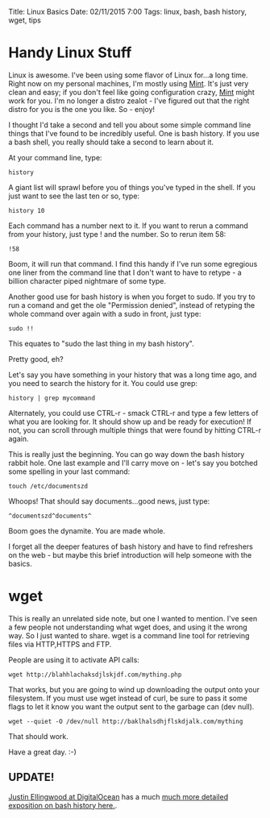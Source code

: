Title: Linux Basics
Date: 02/11/2015 7:00
Tags: linux, bash, bash history, wget, tips

# Handy Linux Stuff

Linux is awesome.  I've been using some flavor of Linux for...a long time.  Right now on my personal machines, I'm mostly using [Mint][1].  It's just very clean and easy; if you don't feel like going configuration crazy, [Mint][1] might work for you.  I'm no longer a distro zealot - I've figured out that the right distro for you is the one you like.  So - enjoy!

I thought I'd take a second and tell you about some simple command line things that I've found to be incredibly useful.  One is bash history.  If you use a bash shell, you really should take a second to learn about it.  

At your command line, type:

    history

A giant list will sprawl before you of things you've typed in the shell.  If you just want to see the last ten or so, type:

    history 10

Each command has a number next to it.  If you want to rerun a command from your history, just type ! and the number.  So to rerun item 58:

    !58

Boom, it will run that command.  I find this handy if I've run some egregious one liner from the command line that I don't want to have to retype - a billion character piped nightmare of some type.

Another good use for bash history is when you forget to sudo.  If you try to run a comand and get the ole "Permission denied", instead of retyping the whole command over again with a sudo in front, just type:

    sudo !!

This equates to "sudo the last thing in my bash history".

Pretty good, eh?

Let's say you have something in your history that was a long time ago, and you need to search the history for it.  You could use grep:

    history | grep mycommand

Alternately, you could use CTRL-r - smack CTRL-r and type a few letters of what you are looking for.  It should show up and be ready for execution!  If not, you can scroll through multiple things that were found by hitting CTRL-r again. 

This is really just the beginning.  You can go way down the bash history rabbit hole.  One last example and I'll carry move on - let's say you botched some spelling in your last command:

    touch /etc/documentszd

Whoops!  That should say documents...good news, just type:

    ^documentszd^documents^

Boom goes the dynamite.  You are made whole.

I forget all the deeper features of bash history and have to find refreshers on the web - but maybe this brief introduction will help someone with the basics.  

# wget 

This is really an unrelated side note, but one I wanted to mention.  I've seen a few people not understanding what wget does, and using it the wrong way.  So I just wanted to share.  wget is a command line tool for retrieving files via HTTP,HTTPS and FTP.

People are using it to activate API calls:

    wget http://blahhlachaksdjlskjdf.com/mything.php

That works, but you are going to wind up downloading the output onto your filesystem.  If you must use wget instead of curl, be sure to pass it some flags to let it know you want the output sent to the garbage can (dev null).

    wget --quiet -O /dev/null http://baklhalsdhjflskdjalk.com/mything

That should work.

Have a great day.  :-) 

## UPDATE!

[Justin Ellingwood at DigitalOcean][2] has a much [much more detailed exposition on bash history here.][2].

[1]: http://www.linuxmint.com/	"Linux Mint"
[2]: https://www.digitalocean.com/community/tutorials/how-to-use-bash-history-commands-and-expansions-on-a-linux-vps "Bash History"
